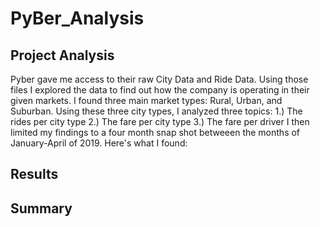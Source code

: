 # PyBer_Analysis

## Project Analysis
  Pyber gave me access to their raw City Data and Ride Data. Using those files I explored the data to find out how the company is operating in their given markets. I found three main market types: Rural, Urban, and Suburban. Using these three city types, I analyzed three topics: 
                                                                                                                               1.) The rides per city type                                                                                                                                2.) The fare per city type                                                                                                                                  3.) The fare per driver      I then limited my findings to a four month snap shot betweeen the months of January-April of 2019. Here's what I found:

## Results

## Summary
